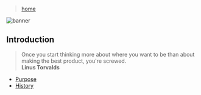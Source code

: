 > [home](../)

![banner](/go/photos/banner.png)

## Introduction

> Once you start thinking more about where you want to be than about making the best product, you're screwed.  
> **Linus Torvalds**

* [Purpose](purpose)
* [History](history)
